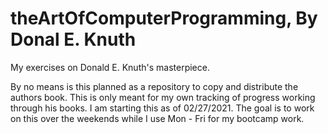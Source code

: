 # theArtOfComputerProgramming, By Donal E. Knuth


My exercises on Donald E. Knuth's masterpiece.

By no means is this planned as a repository to copy and distribute the authors book. This is only meant for my own tracking of progress working through his books. I am starting this as of 02/27/2021. The goal is to work on this over the weekends while I use Mon - Fri for my bootcamp work.
